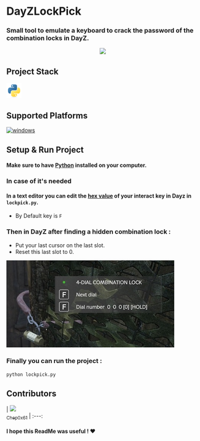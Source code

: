# DayZLockPick

### Small tool to emulate a keyboard to crack the password of the combination locks in DayZ.

<div align="center">
<img src="https://static.wikia.nocookie.net/dayz_gamepedia/images/5/5b/CombinationLock.png/revision/latest/scale-to-width-down/300?cb=20181213204531" />
</div>

## Project Stack

<a href="https://www.python.org" target="_blank" rel="noreferrer"> <img src="https://raw.githubusercontent.com/devicons/devicon/master/icons/python/python-original.svg" alt="python" width="40" height="40"/> </a>

## Supported Platforms

<a href="https://www.microsoft.com/en-us" target="_blank" rel="noreferrer">
        <img src="https://cdn.jsdelivr.net/gh/devicons/devicon/icons/windows8/windows8-original.svg" alt="windows" width="35" height="35"/>
</a>

## Setup & Run Project

#### Make sure to have [Python](https://www.python.org/downloads/) installed on your computer.

### In case of it's needed
#### In a text editor you can edit the [hex value](https://web.archive.org/web/20190801085838/http://www.gamespp.com/directx/directInputKeyboardScanCodes.html) of your interact key in Dayz in `lockpick.py`. 
- By Default key is `F`

### Then in DayZ after finding a hidden combination lock :

- Put your last cursor on the last slot.
- Reset this last slot to 0.

<img src="https://github.com/Chep0x61/DayZLockPick/blob/main/.github/assets/combinationlock.jpg?raw=true" /> 

### Finally you can run the project :

```bash
python lockpick.py
```

## Contributors

| [<img src="https://github.com/Chep0x61.png?size=85" width=85><br><sub>Chep0x61</sub>](https://github.com/Chep0x61) | 
:---: 

#### I hope this ReadMe was useful ! :heart:
